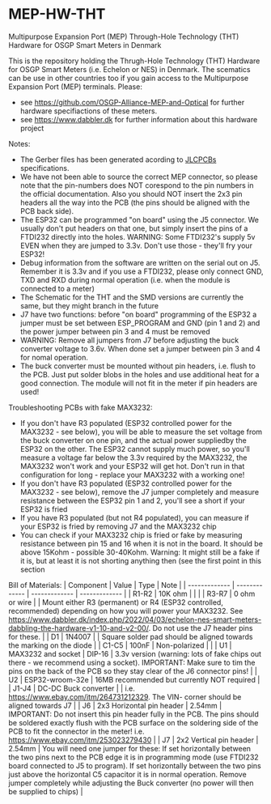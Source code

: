 # MEP-HW-THT
Multipurpose Expansion Port (MEP) Through-Hole Technology (THT) Hardware for OSGP Smart Meters in Denmark

This is the repository holding the Thrugh-Hole Technology (THT) Hardware for OSGP Smart Meters (i.e. Echelon or NES) in Denmark.
The scematics can be use in other countries too if you gain access to the Multipurpose Expansion Port (MEP) terminals.
Please:
- see https://github.com/OSGP-Alliance-MEP-and-Optical for further hardware specifiactions of these meters.
- see https://www.dabbler.dk for further information about this hardware project


Notes:
- The Gerber files has been generated acording to [JLCPCBs](https://jlcpcb.com/) specifications.
- We have not been able to source the correct MEP connector, so please note that the pin-numbers does NOT corespond to the pin numbers in the official documentation. Also you should NOT insert the 2x3 pin headers all the way into the PCB (the pins should be aligned with the PCB back side).
- The ESP32 can be programmed "on board" using the J5 connector. We usually don't put headers on that one, but simply insert the pins of a FTDI232 directly into the holes. WARNING: Some FTDI232's supply 5v EVEN when they are jumped to 3.3v. Don't use those - they'll fry your ESP32!
- Debug information from the software are written on the serial out on J5. Remember it is 3.3v and if you use a FTDI232, please only connect GND, TXD and RXD during normal operation (i.e. when the module is connected to a meter)
- The Schematic for the THT and the SMD versions are currently the same, but they might branch in the future
- J7 have two functions: before "on board" programming of the ESP32 a jumper must be set between ESP_PROGRAM and GND (pin 1 and 2) and the power jumper between pin 3 and 4 must be removed
- WARNING: Remove all jumpers from J7 before adjusting the buck converter voltage to 3.6v. When done set a jumper between pin 3 and 4 for nomal operation.
- The buck converter must be mounted without pin headers, i.e. flush to the PCB. Just put solder blobs in the holes and use additional heat for a good connection. The module will not fit in the meter if pin headers are used!

Troubleshooting PCBs with fake MAX3232:
- If you don't have R3 populated (ESP32 controlled power for the MAX3232 - see below), you will be able to measure the set voltage from the buck converter on one pin, and the actual power suppliedby the ESP32 on the other. The ESP32 cannot supply much power, so you'll measure a voltage far below the 3.3v required by the MAX3232, the MAX3232 won't work and your ESP32 will get hot. Don't run in that configuration for long - replace your MAX3232 with a working one!
- If you don't have R3 populated (ESP32 controlled power for the MAX3232 - see below), remove the J7 jumper completely and measure resistance between the ESP32 pin 1 and 2, you'll see a short if your ESP32 is fried
- If you have R3 populated (but not R4 populated), you can measure if your ESP32 is fried by removing J7 and the MAX3232 chip
- You can check if your MAX3232 chip is fried or fake by measuring resistance between pin 15 and 16 when it is not in the board. It should be above 15Kohm - possible 30-40Kohm. Warning: It might still be a fake if it is, but at least it is not shorting anything then (see the first point in this section

Bill of Materials:
| Component | Value | Type | Note |
| ------------- | ------------- | ------------- | ------------- |
| R1-R2 | 10K ohm | | |
| R3-R7 | 0 ohm or wire | | Mount either R3 (permanent) or R4 (ESP32 controlled, recommended) depending on how you will power your MAX3232. See https://www.dabbler.dk/index.php/2022/04/03/echelon-nes-smart-meters-dabbling-the-hardware-v1-10-and-v2-00/. Do not use the J7 header pins for these. |
| D1 | 1N4007 | | Square solder pad should be aligned towards the marking on the diode |
| C1-C5 | 100nF | Non-polarized | |
| U1 | MAX3232 and socket | DIP-16 | 3.3v version (warning: lots of fake chips out there - we recommend using a socket). IMPORTANT: Make sure to tim the pins on the back of the PCB so they stay clear of the J6 connector pins! |
| U2 | ESP32-wroom-32e | 16MB recommended but currently NOT required |
| J1-J4 | DC-DC Buck converter | | i.e. https://www.ebay.com/itm/264731212329. The VIN- corner should be aligned towards J7 |
| J6 | 2x3 Horizontal pin header | 2.54mm | IMPORTANT: Do not insert this pin header fully in the PCB. The pins should be soldered exactly flush with the PCB surface on the soldering side of the PCB to fit the connector in the meter! i.e. https://www.ebay.com/itm/253023279430 |
| J7 | 2x2 Vertical pin header | 2.54mm | You will need one jumper for these: If set horizontally between the two pins next to the PCB edge it is in programming mode (use FTDI232 board connected to J5 to program). If set horizontally between the two pins just above the horizontal C5 capacitor it is in normal operation. Remove jumper completely while adjusting the Buck converter (no power will then be supplied to chips) |

